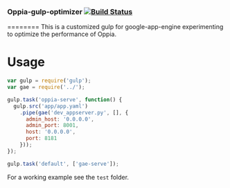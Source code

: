 ### Oppia-gulp-optimizer [![Build Status](https://travis-ci.org/MAKOSCAFEE/Oppia-gulp-optimizer.svg?branch=master)](MAKOSCAFEE/Oppia-gulp-optimizer)
========
This is a customized gulp for google-app-engine experimenting to optimize the
performance of Oppia.

# Usage
```javascript
var gulp = require('gulp');
var gae = require('../');

gulp.task('oppia-serve', function() {
  gulp.src('app/app.yaml')
    .pipe(gae('dev_appserver.py', [], {
      admin_host: '0.0.0.0',
      admin_port: 8001,
      host: '0.0.0.0',
      port: 8181
    }));
});

gulp.task('default', ['gae-serve']);

```

For a working example see the `test` folder.
